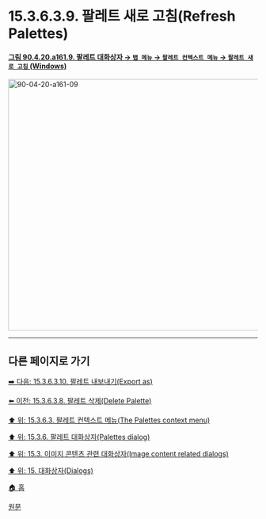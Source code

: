 # 15.3.6.3.9. 팔레트 새로 고침(Refresh Palettes)

<a id="90-04-20-a161-09"></a>

#### [그림 90.4.20.a161.9. 팔레트 대화상자 → `탭 메뉴` → `팔레트 컨텍스트 메뉴` → `팔레트 새로 고침` (Windows)](./90-04-0020-palette.md#90-04-20-a161-09)
<img width="870" height="508" alt="90-04-20-a161-09" src="https://github.com/user-attachments/assets/c862047d-e896-4ab3-b7ea-acdca78f2ace" />

***

## 다른 페이지로 가기

[➡️ 다음: 15.3.6.3.10. 팔레트 내보내기(Export as)](./15-03-06-03-10-export_as.md)

[⬅️ 이전: 15.3.6.3.8. 팔레트 삭제(Delete Palette)](./15-03-06-03-08-delete_palette.md)

[⬆️ 위: 15.3.6.3. 팔레트 컨텍스트 메뉴(The Palettes context menu)](./15-03-06-03-00-the_palettes_context_menu.md)

[⬆️ 위: 15.3.6. 팔레트 대화상자(Palettes dialog)](./15-03-06-00-palettes-dialog.md)

[⬆️ 위: 15.3. 이미지 콘텐츠 관련 대화상자(Image content related dialogs)](./15-03-00-image-content-related-dialogs.md)

[⬆️ 위: 15. 대화상자(Dialogs)](./15-00-dialogs.md)

[🏠 홈](./00-home.md)

[원문](https://docs.gimp.org/2.10/ko/gimp-palette-dialog.html#gimp-concepts-palettes-menu)